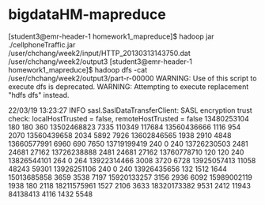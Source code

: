 # bigdataHM-mapreduce


[student3@emr-header-1 homework1_mapreduce]$ hadoop jar ./cellphoneTraffic.jar /user/chchang/week2/input/HTTP_20130313143750.dat /user/chchang/week2/output3
[student3@emr-header-1 homework1_mapreduce]$ hadoop dfs -cat /user/chchang/week2/output3/part-r-00000
WARNING: Use of this script to execute dfs is deprecated.
WARNING: Attempting to execute replacement "hdfs dfs" instead.

22/03/19 13:23:27 INFO sasl.SaslDataTransferClient: SASL encryption trust check: localHostTrusted = false, remoteHostTrusted = false
13480253104	180	180	360
13502468823	7335	110349	117684
13560436666	1116	954	2070
13560439658	2034	5892	7926
13602846565	1938	2910	4848
13660577991	6960	690	7650
13719199419	240	0	240
13726230503	2481	24681	27162
13726238888	2481	24681	27162
13760778710	120	120	240
13826544101	264	0	264
13922314466	3008	3720	6728
13925057413	11058	48243	59301
13926251106	240	0	240
13926435656	132	1512	1644
15013685858	3659	3538	7197
15920133257	3156	2936	6092
15989002119	1938	180	2118
18211575961	1527	2106	3633
18320173382	9531	2412	11943
84138413	4116	1432	5548


